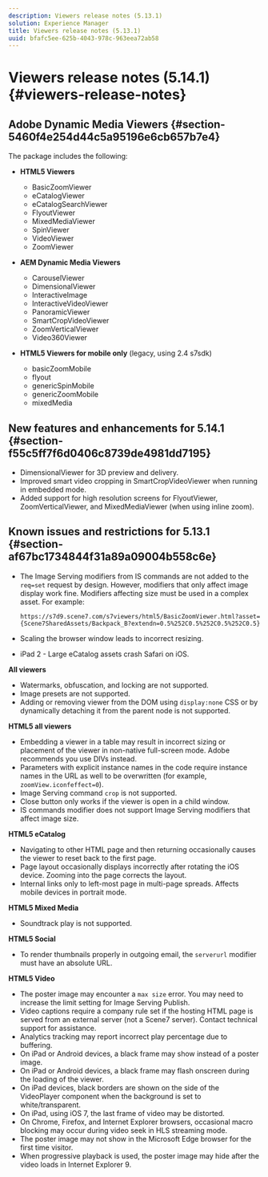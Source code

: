 ```yaml
---
description: Viewers release notes (5.13.1)
solution: Experience Manager
title: Viewers release notes (5.13.1)
uuid: bfafc5ee-625b-4043-978c-963eea72ab58
---
```


# Viewers release notes (5.14.1){#viewers-release-notes}

## Adobe Dynamic Media Viewers {#section-5460f4e254d44c5a95196e6cb657b7e4}

 The package includes the following:

* **HTML5 Viewers**

    * BasicZoomViewer 
    * eCatalogViewer 
    * eCatalogSearchViewer 
    * FlyoutViewer 
    * MixedMediaViewer 
    * SpinViewer 
    * VideoViewer 
    * ZoomViewer

* **AEM Dynamic Media Viewers**

    * CarouselViewer
    * DimensionalViewer
    * InteractiveImage 
    * InteractiveVideoViewer 
    * PanoramicViewer
    * SmartCropVideoViewer
    * ZoomVerticalViewer 
    * Video360Viewer

* **HTML5 Viewers for mobile only** (legacy, using 2.4 s7sdk)

    * basicZoomMobile 
    * flyout 
    * genericSpinMobile 
    * genericZoomMobile 
    * mixedMedia

## New features and enhancements for 5.14.1 {#section-f55c5ff7f6d0406c8739de4981dd7195}

* DimensionalViewer for 3D preview and delivery.
* Improved smart video cropping in SmartCropVideoViewer when running in embedded mode.
* Added support for high resolution screens for FlyoutViewer, ZoomVerticalViewer, and MixedMediaViewer (when using inline zoom).

## Known issues and restrictions for 5.13.1 {#section-af67bc1734844f31a89a09004b558c6e}

* The Image Serving modifiers from IS commands are not added to the `req=set` request by design. However, modifiers that only affect image display work fine. Modifiers affecting size must be used in a complex asset. For example:

   `https://s7d9.scene7.com/s7viewers/html5/BasicZoomViewer.html?asset= {Scene7SharedAssets/Backpack_B?extendn=0.5%252C0.5%252C0.5%252C0.5}` 

* Scaling the browser window leads to incorrect resizing. 
* iPad 2 - Large eCatalog assets crash Safari on iOS.

**All viewers**

* Watermarks, obfuscation, and locking are not supported. 
* Image presets are not supported. 
* Adding or removing viewer from the DOM using `display:none` CSS or by dynamically detaching it from the parent node is not supported.

**HTML5 all viewers**

* Embedding a viewer in a table may result in incorrect sizing or placement of the viewer in non-native full-screen mode. Adobe recommends you use DIVs instead. 
* Parameters with explicit instance names in the code require instance names in the URL as well to be overwritten (for example, `zoomView.iconfeffect=0`). 
* Image Serving command `crop` is not supported. 
* Close button only works if the viewer is open in a child window. 
* IS commands modifier does not support Image Serving modifiers that affect image size.

**HTML5 eCatalog**

* Navigating to other HTML page and then returning occasionally causes the viewer to reset back to the first page. 
* Page layout occasionally displays incorrectly after rotating the iOS device. Zooming into the page corrects the layout. 
* Internal links only to left-most page in multi-page spreads. Affects mobile devices in portrait mode.

**HTML5 Mixed Media**

* Soundtrack play is not supported.

**HTML5 Social**

* To render thumbnails properly in outgoing email, the `serverurl` modifier must have an absolute URL.

**HTML5 Video**

* The poster image may encounter a `max size` error. You may need to increase the limit setting for Image Serving Publish. 
* Video captions require a company rule set if the hosting HTML page is served from an external server (not a Scene7 server). Contact technical support for assistance. 
* Analytics tracking may report incorrect play percentage due to buffering. 
* On iPad or Android devices, a black frame may show instead of a poster image. 
* On iPad or Android devices, a black frame may flash onscreen during the loading of the viewer. 
* On iPad devices, black borders are shown on the side of the VideoPlayer component when the background is set to white/transparent. 
* On iPad, using iOS 7, the last frame of video may be distorted. 
* On Chrome, Firefox, and Internet Explorer browsers, occasional macro blocking may occur during video seek in HLS streaming mode. 
* The poster image may not show in the Microsoft Edge browser for the first time visitor. 
* When progressive playback is used, the poster image may hide after the video loads in Internet Explorer 9.
